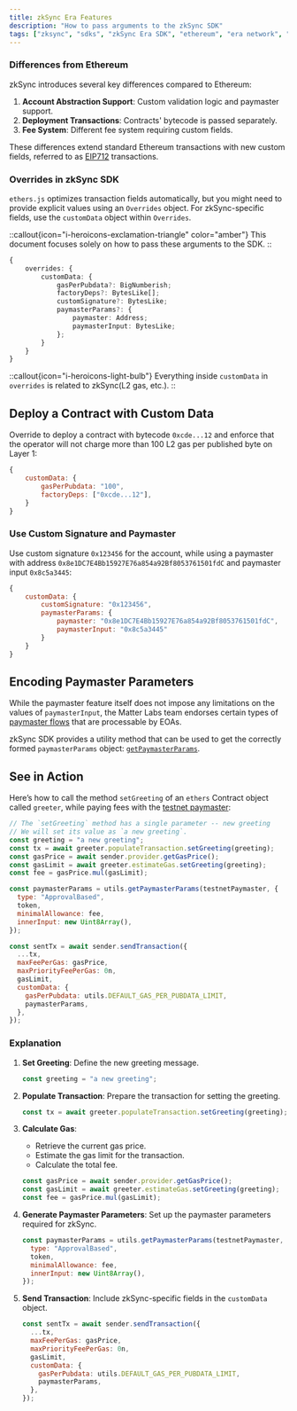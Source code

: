 ```yaml
---
title: zkSync Era Features
description: "How to pass arguments to the zkSync SDK"
tags: ["zksync", "sdks", "zkSync Era SDK", "ethereum", "era network", "javascript"]
---
```


### Differences from Ethereum

zkSync introduces several key differences compared to Ethereum:

1. **Account Abstraction Support**: Custom validation logic and paymaster support.
2. **Deployment Transactions**: Contracts' bytecode is passed separately.
3. **Fee System**: Different fee system requiring custom fields.

These differences extend standard Ethereum transactions with new custom fields, referred to as [EIP712](https://eips.ethereum.org/EIPS/eip-712)
transactions.

### Overrides in zkSync SDK

`ethers.js` optimizes transaction fields automatically, but you might need to provide explicit values using an `Overrides`
object. For zkSync-specific fields, use the `customData` object within `Overrides`.

::callout{icon="i-heroicons-exclamation-triangle" color="amber"}
This document focuses solely on how to pass these arguments to the SDK.
::

```typescript
{
    overrides: {
        customData: {
            gasPerPubdata?: BigNumberish;
            factoryDeps?: BytesLike[];
            customSignature?: BytesLike;
            paymasterParams?: {
                paymaster: Address;
                paymasterInput: BytesLike;
            };
        }
    }
}
```

::callout{icon="i-heroicons-light-bulb"}
Everything inside `customData` in `overrides` is related to zkSync(L2 gas, etc.).
::

## Deploy a Contract with Custom Data
Override to deploy a contract with bytecode `0xcde...12` and enforce that the operator will not charge more than 100 L2
gas per published byte on Layer 1:

```javascript
{
    customData: {
        gasPerPubdata: "100",
        factoryDeps: ["0xcde...12"],
    }
}
```

### Use Custom Signature and Paymaster
Use custom signature `0x123456` for the account, while using a paymaster with
address `0x8e1DC7E4Bb15927E76a854a92Bf8053761501fdC` and paymaster input `0x8c5a3445`:

```javascript
{
    customData: {
        customSignature: "0x123456",
        paymasterParams: {
            paymaster: "0x8e1DC7E4Bb15927E76a854a92Bf8053761501fdC",
            paymasterInput: "0x8c5a3445"
        }
    }
}
```

## Encoding Paymaster Parameters
While the paymaster feature itself does not impose any limitations on the values of `paymasterInput`, the Matter Labs
team endorses certain types of [paymaster flows](https://staging-docs.zksync.io/build/developer-reference/account-abstraction#built-in-paymaster-flows)
that are processable by EOAs.

zkSync SDK provides a utility method that can be used to get the correctly formed `paymasterParams` object: [`getPaymasterParams`](/sdk/js/ethers/v5/paymaster-utils#getpaymasterparams).

## See in Action
Here’s how to call the method `setGreeting` of an `ethers` Contract object called `greeter`, while paying fees with the
[testnet paymaster](https://staging-docs.zksync.io/build/developer-reference/account-abstraction#testnet-paymaster):

```javascript
// The `setGreeting` method has a single parameter -- new greeting
// We will set its value as `a new greeting`.
const greeting = "a new greeting";
const tx = await greeter.populateTransaction.setGreeting(greeting);
const gasPrice = await sender.provider.getGasPrice();
const gasLimit = await greeter.estimateGas.setGreeting(greeting);
const fee = gasPrice.mul(gasLimit);

const paymasterParams = utils.getPaymasterParams(testnetPaymaster, {
  type: "ApprovalBased",
  token,
  minimalAllowance: fee,
  innerInput: new Uint8Array(),
});

const sentTx = await sender.sendTransaction({
  ...tx,
  maxFeePerGas: gasPrice,
  maxPriorityFeePerGas: 0n,
  gasLimit,
  customData: {
    gasPerPubdata: utils.DEFAULT_GAS_PER_PUBDATA_LIMIT,
    paymasterParams,
  },
});
```

### Explanation

1. **Set Greeting**: Define the new greeting message.

    ```javascript
    const greeting = "a new greeting";
    ```

2. **Populate Transaction**: Prepare the transaction for setting the greeting.

    ```javascript
    const tx = await greeter.populateTransaction.setGreeting(greeting);
    ```

3. **Calculate Gas**:
    - Retrieve the current gas price.
    - Estimate the gas limit for the transaction.
    - Calculate the total fee.

    ```javascript
    const gasPrice = await sender.provider.getGasPrice();
    const gasLimit = await greeter.estimateGas.setGreeting(greeting);
    const fee = gasPrice.mul(gasLimit);
    ```

4. **Generate Paymaster Parameters**: Set up the paymaster parameters required for zkSync.

    ```javascript
    const paymasterParams = utils.getPaymasterParams(testnetPaymaster, {
      type: "ApprovalBased",
      token,
      minimalAllowance: fee,
      innerInput: new Uint8Array(),
    });
    ```

5. **Send Transaction**: Include zkSync-specific fields in the `customData` object.

    ```javascript
    const sentTx = await sender.sendTransaction({
      ...tx,
      maxFeePerGas: gasPrice,
      maxPriorityFeePerGas: 0n,
      gasLimit,
      customData: {
        gasPerPubdata: utils.DEFAULT_GAS_PER_PUBDATA_LIMIT,
        paymasterParams,
      },
    });
    ```
